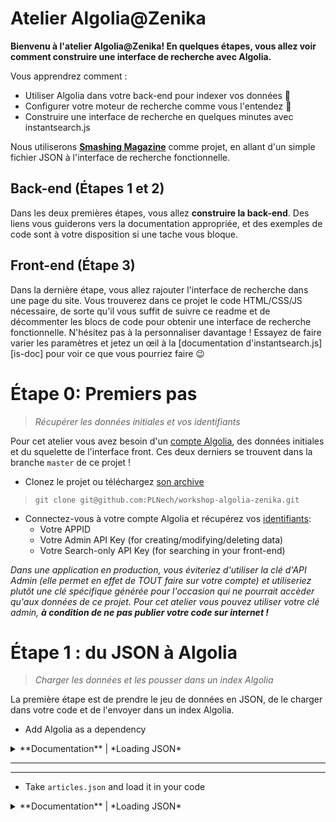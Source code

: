 # Atelier Algolia@Zenika

**Bienvenu à l'atelier Algolia@Zenika! En quelques étapes, vous allez voir comment construire une interface de recherche avec Algolia.**

Vous apprendrez comment : 
- Utiliser Algolia dans votre back-end pour indexer vos données 🚀
- Configurer votre moteur de recherche comme vous l'entendez 🔎
- Construire une interface de recherche en quelques minutes avec instantsearch.js

Nous utiliserons [**Smashing Magazine**](https://www.smashingmagazine.com/) comme projet, en allant d'un simple fichier JSON à l'interface de recherche fonctionnelle.

## Back-end (Étapes 1 et 2)
Dans les deux premières étapes, vous allez **construire la back-end**. Des liens vous guiderons vers la documentation appropriée, et des exemples de code sont à votre disposition si une tache vous bloque.

## Front-end (Étape 3)
Dans la dernière étape, vous allez rajouter l'interface de recherche dans une page du site.
Vous trouverez dans ce projet le code HTML/CSS/JS nécessaire, de sorte qu'il vous suffit de suivre ce readme et de décommenter les blocs de code pour obtenir une interface de recherche fonctionnelle. N'hésitez pas à la personnaliser davantage ! Essayez de faire varier les paramètres et jetez un œil à la [documentation d'instantsearch.js][is-doc] pour voir ce que vous pourriez faire 😉

# Étape 0: Premiers pas
> *Récupérer les données initiales et vos identifiants*

Pour cet atelier vous avez besoin d'un [compte Algolia](https://www.algolia.com/users/sign_up), des données initiales et du squelette de l'interface front. Ces deux derniers se trouvent dans la branche `master` de ce projet !

- Clonez le projet ou téléchargez [son archive](https://github.com/PLNech/workshop-algolia-zenika/archive/master.zip)
> `git clone git@github.com:PLNech/workshop-algolia-zenika.git`

- Connectez-vous à votre compte Algolia et récupérez vos [identifiants](https://www.algolia.com/api-keys):
  - Votre APPID
  - Votre Admin API Key (for creating/modifying/deleting data)
  - Votre Search-only API Key (for searching in your front-end)

_Dans une application en production, vous éviteriez d'utiliser la clé d'API Admin (elle permet en effet de *TOUT* faire sur votre compte) et utiliseriez plutôt une clé spécifique générée pour l'occasion qui ne pourrait accèder qu'aux données de ce projet. Pour cet atelier vous pouvez utiliser votre clé admin, **à condition de ne pas publier votre code sur internet !**_

# Étape 1 : du JSON à Algolia
> *Charger les données et les pousser dans un index Algolia*

La première étape est de prendre le jeu de données en JSON, de le charger dans votre code et de l'envoyer dans un index Algolia.

- Add Algolia as a dependency
<details>
 <summary>**Documentation** | *Loading JSON*</summary>
  - [Python](https://www.algolia.com/doc/api-client/python/getting-started/#install)
  - [Java](https://www.algolia.com/doc/api-client/python/getting-started/#install)
  - [PHP](https://www.algolia.com/doc/api-client/python/getting-started/#install)
</details>

----
----


- Take `articles.json` and load it in your code
<details>
 <summary>**Documentation** | *Loading JSON*</summary>
  - [Python](https://docs.python.org/3.6/library/json.html)
  
  - [Java](http://www.oracle.com/technetwork/articles/java/json-1973242.html)
  
  - [PHP](https://secure.php.net/manual/en/function.json-decode.php)
<details>
 <summary>**Code samples**</summary>
    - Python
 
        ```python
        with open("../data/articles.json") as f:
            articles = json.load(f)
            print(json.dumps(articles, indent=4))
        ``` 
    - Java
    
        ```java
        BufferedReader br = new BufferedReader(new FileReader("../data/articles.json"));
        List<Article> articles = com.algolia.search.Defaults.DEFAULT_OBJECT_MAPPER.readValue(br, Article.class);
        ```
    - PHP
    
        ```php
        $batch = json_decode(file_get_contents('../data/articles.json'), true);
        ```
 </details>


- With your credentials, initialize an API client
<details>
 <summary>**Documentation** | *Initialize the API Client*</summary>
  - [Python](https://www.algolia.com/doc/api-client/python/getting-started/#initialize-the-client)
  
  - [Java](https://www.algolia.com/doc/api-client/java/getting-started/#initialize-the-client)
  
  - [PHP](https://www.algolia.com/doc/api-client/php/getting-started/#initialize-the-client)
</details>
<details>
 <summary>**Code samples**</summary>
    - Python
 
        ```python
        client = algoliasearch.Client("YOUR_APP_ID", "YOUR_ADMIN_API_KEY")
        ```
    - Java   
 
        ```java
        APIClient client = new ApacheAPIClientBuilder("YOUR_APP_ID", "YOUR_ADMIN_API_KEY").build();
        ```
    - PHP   
 
        ```php
        $client = new \AlgoliaSearch\Client("YOUR_APP_ID", "YOUR_ADMIN_API_KEY");
        ```
</details>

- Create your algolia index: `smashing`
<details>
 <summary>**Documentation** | *Initialize an index*</summary>
  - [Python](https://www.algolia.com/doc/api-client/python/getting-started/#push-data)
  
  - [Java](https://www.algolia.com/doc/api-client/java/getting-started/#push-data)
  
  - [PHP](https://www.algolia.com/doc/api-client/php/getting-started/#push-data)
</details>
<details>
 <summary>**Code samples**</summary>
    - Python

        ```python
        index = client.init_index("smashing")
        ```
    - Java   
 
        ```java
        Index<Article> index = client.initIndex("smashing", Article.class);
        ```
    - PHP   
 
        ```php
        $index = $client->initIndex('smashing');
        ```
</details>

- Add your objects to the index
<details>
 <summary>**Documentation** | *Push data*</summary>
  - [Python](https://www.algolia.com/doc/api-client/python/getting-started/#push-data)
  
  - [Java](https://www.algolia.com/doc/api-client/java/getting-started/#push-data)
  
  - [PHP](https://www.algolia.com/doc/api-client/php/getting-started/#push-data)
</details>
<details>
 <summary>**Code samples**</summary>
    - Python

        ```python
        index.add_objects(articles)
        ```
    - Java   
 
        ```java
        index.addObjects(articles);
        ```
    - PHP   
 
        ```php
        $index->addObjects($batch);
        ```
</details>

# Step 2: Customizing the index
> *Set the appropriate settings for your data: where to search, how to sort, how to filter*

A search engine can be configured for so many use-cases that you need to customize its default settings if you want to bring as much value as possible to your users.

We'll configure two very important settings: how the engine will search in your data, and how the results will be sorted.  
The former is controlled by `searchableAttributes`, which lists the attributes of your records that could contain search terms.  
The latter depends on `customRanking`, which describes the attributes to use for sorting.  

As an example, imagine we have `searchableAttributes=['title']` and `customRanking=['author', 'publishedDate']`: if the user searches for `javascript` and two articles match in their `title`, we would display them by alphabetical order of author name (and if they have the same author, they will be ordered by increasing publication dates).

- Set searchableAttributes (what can be searched) and customRanking (how results should be sorted)
<details>
 <summary>**Documentation** | *Set settings*</summary>
  - [Python](https://www.algolia.com/doc/api-client/python/settings/#set-settings)
  
  - [Java](https://www.algolia.com/doc/api-client/java/settings/#set-settings)
  
  - [PHP](https://www.algolia.com/doc/api-client/php/settings/#set-settings)
</details>
<details>
 <summary>**Code samples**</summary>
    - Python  

        ```python
        index.set_settings({
            "searchableAttributes": ["title", "description", "tags", "author"],
            "customRanking": ["desc(commentCount)"]
        })
        ```
    - Java   
 
        ```java
        index.setSettings(new IndexSettings()
                              .setSearchableAttributes(Arrays.asList("title", "description", "tags", "author"))
                              .setCustomRanking(Arrays.asList("desc(commentCount)")));
        ```
    - PHP   
 
        ```php
        $index->setSettings(array(
            "searchableAttributes" => array("title", "description", "tags", "author"),
            "customRanking" => array("desc(commentCount)")));
        ```
</details>

- Set attributesForFaceting (which attributes can be filtered on) and confirm the new value
<details>
 <summary>**Documentation** | *Get settings*</summary>
  - [Python](https://www.algolia.com/doc/api-client/python/settings/#get-settings)
  
  - [Java](https://www.algolia.com/doc/api-client/java/settings/#get-settings)
  
  - [PHP](https://www.algolia.com/doc/api-client/php/settings/#get-settings)
</details>
<details>
 <summary>**Code samples**</summary>
    - Python

        ```python
        res = index.set_settings({
                "attributesForFaceting": ["tags.name"]
        })
        index.wait_task(res['taskID']) # as operations are asynchronous, we explicitly wait for task completion
        print("Attributes for faceting: %s." % index.get_settings()['attributesForFaceting'])
        ```
    - Java   
 
        ```java
        index.setSettings(new IndexSettings().setAttributesForFaceting(Arrays.asList("tags.name")))
             .waitForCompletion(); // as operations are asynchronous, we explicitly wait for task completion
        System.out.println(index.getSettings().getAttributesForFaceting());
        ```
    - PHP   
 
        ```php
        $res = $index->setSettings(array("attributesForFaceting" => array("tags.name")));
        $index->waitTask($res['taskID']); // as operations are asynchronous, we explicitly wait for task completion
        $settings = $index->getSettings();
        var_dump($settings['attributesForFaceting']);

        ```
</details>

# Step 3: Integrate your search engine in a front-end 
> *Build a search interface quickly with instantsearch.js*

For this step, you will need:
- an editor for modifying HTML/JS files (any editor is fine)
- a browser to display the page (either by manually opening the html or using `cd frontend; npm install && npm run serve`)

**Don't hesitate to open the [instantsearch.js documentation][is-doc] : you can do a lot more with each widget than what is shown here!**
## Load instantsearch.js with your Algolia credentials

- In `index.js`, uncomment the first code block and replace the placeholders with your credentials

<details>
 <summary>**Code**</summary>
```js
var search = instantsearch({
  appId: 'YOUR_APP_ID',
  apiKey: 'YOUR_SEARCH_API_KEY',
  indexName: 'smashing',
});
```
</details>
## Add your first widget: a [`searchBox`](https://community.algolia.com/instantsearch.js/documentation/#searchbox) for user input

- In `index.html`, notice the `<input id="searchbar" />`: we'll use this input for our search
- In `index.js`, uncomment the code that creates the `searchBox` widget

<details>
 <summary>**Code**</summary>
```js
search.addWidget(
  instantsearch.widgets.searchBox({
    container: '#searchbar',
    placeholder: 'Search for articles',
    autofocus: true,
    poweredBy: true
  })
);
```
</details>

## Add a second widget to display search [`hits`](https://community.algolia.com/instantsearch.js/documentation/#hits)

- In `index.js`, uncomment the next code block to add a `hits` widget and start the search

<details>
 <summary>**Code**</summary>
```js
search.addWidget(
  instantsearch.widgets.hits({
    container: '#hits-container',
    hitsPerPage: 20,
    templates: {
      item: `{{title}}`,
      empty: `No results`
    }
  })
);
```
</details>


## Improve the search result display with a better template
> *Use a HTML template for displaying the hits and some css to make it pretty*

- In `index.html`, notice the `<script id="templateSearch-hit" language="x-template">` node: we will use this template to enrich the display of our search results
- In `index.js`, replace the item's template by `document.getElementById("templateSearch-hit").innerHTML`

<details>
 <summary>**Code**</summary>
```js
templates: {
  item: document.getElementById("templateSearch-hit").innerHTML,
  empty: `No results`
}
```
</details>

- In `index.css`, notice the `.search-hits` class: we'll use it for styling our search results
- In `index.js`, add to the hits widget a cssClasses property : `cssClasses: {root: 'search-hits'}`

<details>
 <summary>**Code**</summary>
```js
//templates: {...},
cssClasses: {
  root: 'search-hits'
}
```
</details>

## Enrich the data before displaying it
> *Transform your data to make it more useful for your users*

- In `index.js`, add to the hits widget a `transformData` function to enrich your search results: use the `publishedDate` timestamp to create a human-readable `date`, and create a new `comments` attribute to pretty print the number of comments

<details>
 <summary>**Code**</summary>
```js
//cssClasses: {...},
transformData: {
  item: (hit) => {
    // Date in human-readable format
    hit.date = moment.unix(hit.publishedDate).format('MMMM Do, YYYY');

    // Number of comments
    if (hit.commentCount > 1) {
      hit.comments = `${hit.commentCount} Comments`;
    } else {
      hit.comments = hit.commentCout === 0 ? null : '1 Comment';
    }
    
    return hit;
  }
}
```
</details>

- In `index.html`, edit the template to use your new attributes (replace `commentCount` by `comments` and `publishedDate` by `date`)

<details>
 <summary>**Code**</summary>
```html
<script id="templateSearch-hit" language="x-template">
    <div class="search-hit">
      <a href="{{url}}" class="search-hit--figure">
        <img src="{{image}}" class="search-hit--image" />
      </a>
      <div class="search-hit--details">
        <a href="{{url}}" class="search-hit--title">{{title}}</a>
        <ul class="search-hit--infos pmd">
          <li class="search-hit--info search-hit--info__date date rd">{{date}}</li>
          <li class="search-hit--info search-hit--info__author">By <a href="{{authorUrl}}">{{author}}</a></li>
          <li class="search-hit--info search-hit--info__tags tags">
          {{#tags}}<a href="https://www.smashingmagazine.com/tag/{{slug}}/">{{{name}}}</a>{{/tags}}
          </li>
          <li class="search-hit--info search-hit--info__comments comments">{{comments}}</li>
        </ul>
        <p class="search-hit--excerpt">{{description}}</p>
      </div>
    </div>
</script>
```
</details>

## Help your users understand the search results with highlighting
> *Highlight the query terms in your search results to explain them to the user*

[Search result highlighting](https://blog.algolia.com/inside-the-algolia-engine-part-5-highlighting-a-cornerstone-to-search-ux/) is one of the key components of a great search experience. Your search results already include highlighted attributes, you just need to use them in your results template!  
- In `index.html`, edit the template to highlight the `searchableAttributes` in the results: simply replace `{{attribute}}` by `{{{_highlightResult.attribute.value}}}` for each searchable attribute

<details>
 <summary>**Code**</summary>
```html
<script id="templateSearch-hit" language="x-template">
    <div class="search-hit">
      <a href="{{url}}" class="search-hit--figure">
        <img src="{{image}}" class="search-hit--image" />
      </a>
      <div class="search-hit--details">
        <a href="{{url}}" class="search-hit--title">{{{_highlightResult.title.value}}}</a>
        <ul class="search-hit--infos pmd">
          <li class="search-hit--info search-hit--info__date date rd">{{date}}</li>
          <li class="search-hit--info search-hit--info__author">By <a href="{{authorUrl}}">{{{_highlightResult.author.value}}}</a></li>
          <li class="search-hit--info search-hit--info__tags tags">
          {{#tags}}<a href="https://www.smashingmagazine.com/tag/{{slug}}/">{{{name}}}</a>{{/tags}}
          </li>
          <li class="search-hit--info search-hit--info__comments comments">{{comments}}</li>
        </ul>
        <p class="search-hit--excerpt">{{{_highlightResult.description.value}}}</p>
      </div>
    </div>
</script>
```
</details>

## Display statistics/metadata about your search
> *Use the [`stats`](https://community.algolia.com/instantsearch.js/documentation/#stats) widget to display contextual information*

- In `index.html`, notice the `<div id="stats-container">"` which will host your stats
- In `index.js`, uncomment the next code block to add a `stats` widget:

<details>
 <summary>**Code**</summary>
```js
search.addWidget(
  instantsearch.widgets.stats({
    container: '#stats-container',
    cssClasses: {
      root: 'search-stats'
    }
  })
);
```
</details>

## Add pagination to your interface
> *Use the [`pagination`](https://community.algolia.com/instantsearch.js/documentation/#pagination) widget to let your user navigate through pages of results*

- In `index.html`, notice the `<div id="pagination-container">"` which will host the pagination
- In `index.js`, uncomment the next code block to add a `pagination` widget:

<details>
 <summary>**Code**</summary>
```js
search.addWidget(
  instantsearch.widgets.pagination({
    container: '#pagination-container',
    maxPages: 20,
    // default is to scroll to 'body', here we disable this behavior
    scrollTo: false
  })
);
```
</details>

## Let your users filter by tag
> *Use the [`refinementList`](https://community.algolia.com/instantsearch.js/documentation/#refinementList) widget to display an interactive tag cloud*

- In `index.html`, notice the `<div id="tags-container">"` which will host your tags
- In `index.js`, uncomment the next code block to add a `refinementList` widget:

<details>
 <summary>**Code**</summary>
```js
search.addWidget(
  instantsearch.widgets.refinementList({
    container: '#tags-container',
    attributeName: 'tags.name',
    operator: 'and',
    limit: 10,
    cssClasses: {
      root: 'search-tags',
      header: 'search-tags-header'
    },
    templates: {
      header: 'Tags'
    }
  })
);
```
</details>

## Reflect the state of the interface in the url
> *Make it possible to share a link to search results with [`urlSync`](https://community.algolia.com/instantsearch.js/documentation/#initialization)*

- In the instanciation of instantsearch.js, add the `urlSync` attribute:

<details>
 <summary>**Code**</summary>
```js
var search = instantsearch({
  appId: 'YOUR_APP_ID',
  apiKey: 'YOUR_SEARCH_API_KEY',
  indexName: 'smashing',
  urlSync: true
});
```
</details>

# Step 4: Going further

Congratulations for reaching this far! You just built a fully functional search interface, from the data loading in your back-end to the search display in your front-end 💪  
Here are a few ideas of what else you could do with your Algolia application:

## Promote some articles over the other results

Let's update our initial data: each article will now have a `promoted` attribute, and when`true` we will display this article before the other results.

- Update your articles to add a `promoted` boolean attribute to each article (and randomly set some to `true`)

When you save an edited object, the engine will automatically index again your data. The update and reindexation is atomic: your front-end will search in the previous data until the new index is available, at which point it automatically targets the new data.

- Update your `customRanking` setting to first use `promoted` to sort results 

Once the setting is updated, promoted results will always be displayed before other ones 👌

## Restrict what your users can see

You may want to hide that some articles are promoted over the other ones. This can be done with the `unretrievableAttributes` setting, which lets you specify attributes that won't be returned in the search results (so they will only be used for ranking them).

- Set the `unretrievableAttributes` setting to `promoted` to remove this attribute from the engine's response

## Control what your teammates can access

You just welcomed an intern at your company, which will be doing some development on your application. But you don't want him to mess with your production data... What can you do?

- Create a new collaborator in the [Team tab](https://www.algolia.com/team)

- Choose what features he has access to: by default he will only see the dashboard and search data, but for example cannot change settings or see your analytics

- Click edit restrictions to limit which indices he can access: for example you can use `dev_*` to only give him rights to your `dev_foo`/`dev_bar`/... indices

[is-doc]: https://community.algolia.com/instantsearch.js/documentation/#widgets)
